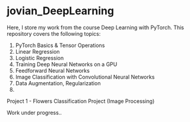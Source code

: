 # jovian_DeepLearning

Here, I store my work from the course Deep Learning with PyTorch.
This repository covers the following topics:

1. PyTorch Basics & Tensor Operations
2. Linear Regression
3. Logistic Regression
4. Training Deep Neural Networks on a GPU
5. Feedforward Neural Networks
6. Image Classification with Convolutional Neural Networks
7. Data Augmentation, Regularization
8. 

Project 1 - Flowers Classification Project (Image Processing)

Work under progress..
